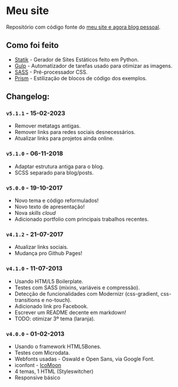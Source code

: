 # Meu site

Repositório com código fonte do [meu site e agora blog pessoal](https://fabloliv.github.io).

## Como foi feito

- [Statik](https://github.com/thanethomson/statik) - Gerador de Sites Estáticos feito em Python.
- [Gulp](https://gulpjs.com) - Automatizador de tarefas usado para otimizar as imagens.
- [SASS](https://sass-lang.com "Syntatically Awesome Style Sheets") - Pré-processador CSS.
- [Prism](https://prismjs.com "Lightweight, robust, elegant syntax highlighting") - Estilização de blocos de código dos exemplos.

## Changelog:

### `v5.1.1` - 15-02-2023

- Remover metatags antigas.
- Remover links para redes sociais desnecessários.
- Atualizar links para projetos ainda online.

### `v5.1.0` - 06-11-2018

- Adaptar estrutura antiga para o blog.
- SCSS separado para blog/posts.

### `v5.0.0` - 19-10-2017

- Novo tema e código reformulados!
- Novo texto de apresentação!
- Nova _skills cloud_
- Adicionado portfolio com principais trabalhos recentes.

### `v4.1.2` - 21-07-2017

- Atualizar links sociais.
- Mudança pro Github Pages!

### `v4.1.0` - 11-07-2013

- Usando HTM/L5 Boilerplate.
- Testes com SASS (mixins, variáveis e compressão).
- Detecção de funcionalidades com Modernizr (css-gradient, css-transitions e no-touch).
- Adicionado link pro Facebook.
- Escrever um README decente em markdown!
- TODO: otimizar 3º tema (laranja).

### `v4.0.0` - 01-02-2013

- Usando o framework HTML5Bones.
- Testes com Microdata.
- Webfonts usadas - Oswald e Open Sans, via Google Font.
- iconfont - [IcoMoon](http://keyamoon.com/icomoon)
- 4 temas, 1 HTML (Styleswitcher)
- Responsive básico
